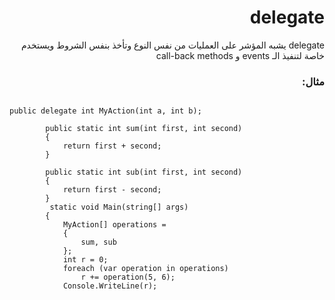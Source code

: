# <div dir=rtl> delegate
<div dir=rtl>delegate يشبه المؤشر على العمليات من نفس النوع وتأخذ بنفس الشروط ويستخدم خاصة لتنفيذ الـ events و  call-back methods<div>

### <div dir=rtl> مثال: <div>

<div dir=ltr>

```

public delegate int MyAction(int a, int b);
     
        public static int sum(int first, int second)
        {
            return first + second;
        }

        public static int sub(int first, int second)
        {
            return first - second;
        }
         static void Main(string[] args)
        {
            MyAction[] operations =
            {
                sum, sub
            };
            int r = 0;
            foreach (var operation in operations)
                r += operation(5, 6);
            Console.WriteLine(r);

  ```
  
  <div>
